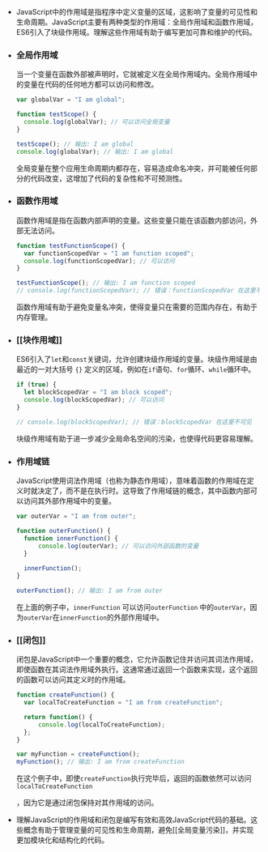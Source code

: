 - JavaScript中的作用域是指程序中定义变量的区域，这影响了变量的可见性和生命周期。JavaScript主要有两种类型的作用域：全局作用域和函数作用域，ES6引入了块级作用域。理解这些作用域有助于编写更加可靠和维护的代码。
- ### 全局作用域
  
  当一个变量在函数外部被声明时，它就被定义在全局作用域内。全局作用域中的变量在代码的任何地方都可以访问和修改。
  
  ```javascript
  var globalVar = "I am global";
  
  function testScope() {
    console.log(globalVar); // 可以访问全局变量
  }
  
  testScope(); // 输出: I am global
  console.log(globalVar); // 输出: I am global
  ```
  
  全局变量在整个应用生命周期内都存在，容易造成命名冲突，并可能被任何部分的代码改变，这增加了代码的复杂性和不可预测性。
- ### 函数作用域
  
  函数作用域是指在函数内部声明的变量。这些变量只能在该函数内部访问，外部无法访问。
  
  ```javascript
  function testFunctionScope() {
    var functionScopedVar = "I am function scoped";
    console.log(functionScopedVar); // 可以访问
  }
  
  testFunctionScope(); // 输出: I am function scoped
  // console.log(functionScopedVar); // 错误：functionScopedVar 在这里不可见
  ```
  
  函数作用域有助于避免变量名冲突，使得变量只在需要的范围内存在，有助于内存管理。
- ### [[块作用域]]
  
  ES6引入了`let`和`const`关键词，允许创建块级作用域的变量。块级作用域是由最近的一对大括号 `{}` 定义的区域，例如在`if`语句、`for`循环、`while`循环中。
  
  ```javascript
  if (true) {
    let blockScopedVar = "I am block scoped";
    console.log(blockScopedVar); // 可以访问
  }
  
  // console.log(blockScopedVar); // 错误：blockScopedVar 在这里不可见
  ```
  
  块级作用域有助于进一步减少全局命名空间的污染，也使得代码更容易理解。
- ### 作用域链
  
  JavaScript使用词法作用域（也称为静态作用域），意味着函数的作用域在定义时就决定了，而不是在执行时。这导致了作用域链的概念，其中函数内部可以访问其外部作用域中的变量。
  
  ```javascript
  var outerVar = "I am from outer";
  
  function outerFunction() {
    function innerFunction() {
        console.log(outerVar); // 可以访问外部函数的变量
    }
    
    innerFunction();
  }
  
  outerFunction(); // 输出: I am from outer
  ```
  
  在上面的例子中，`innerFunction` 可以访问`outerFunction` 中的`outerVar`，因为`outerVar`在`innerFunction`的外部作用域中。
- ### [[闭包]]
  
  闭包是JavaScript中一个重要的概念，它允许函数记住并访问其词法作用域，即使函数在其词法作用域外执行。这通常通过返回一个函数来实现，这个返回的函数可以访问其定义时的作用域。
  
  ```javascript
  function createFunction() {
    var localToCreateFunction = "I am from createFunction";
  
    return function() {
        console.log(localToCreateFunction);
    };
  }
  
  var myFunction = createFunction();
  myFunction(); // 输出: I am from createFunction
  ```
  
  在这个例子中，即使`createFunction`执行完毕后，返回的函数依然可以访问`localToCreateFunction`
  
  ，因为它是通过闭包保持对其作用域的访问。
- 理解JavaScript的作用域和闭包是编写有效和高效JavaScript代码的基础。这些概念有助于管理变量的可见性和生命周期，避免[[全局变量污染]]，并实现更加模块化和结构化的代码。